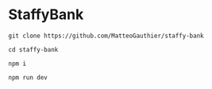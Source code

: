 # StaffyBank


```
git clone https://github.com/MatteoGauthier/staffy-bank

cd staffy-bank

npm i

npm run dev
```
